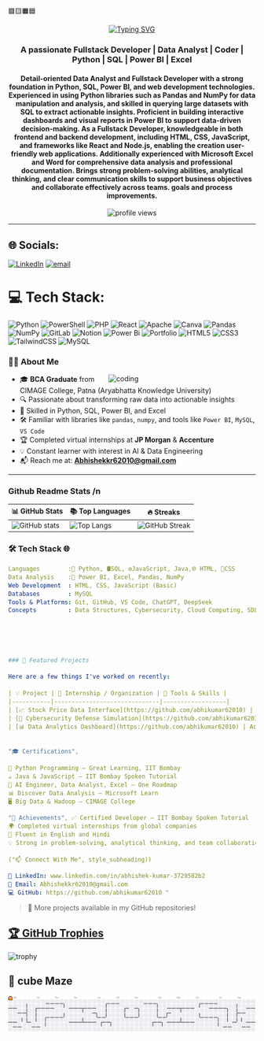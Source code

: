 🟩🟨🟧🟦
<!--![logo]()
<!--<img src="https://i.gifer.com/GYny.gif" alt="Coding" width="480"> 
for this  https://readme-typing-svg.demolab.com/demo/

-->
<div align="center">
  <a href="https://git.io/typing-svg">
    <img src="https://readme-typing-svg.demolab.com?font=Fira+Code&size=28&pause=1000&background=FE6DFF00&width=735&lines=Hi+%F0%9F%91%8B%2C+I'm+Abhishek+Kumar" alt="Typing SVG" />
  </a>
</div>



<!--<h1 align="center">Hi 👋, I'm Abhishek Kumar</h1> -->

<h3 align="center">A passionate Fullstack Developer | Data Analyst | Coder | Python | SQL | Power BI | Excel</h3>

<h4 align="center"> Detail-oriented Data Analyst and Fullstack Developer with a strong foundation in Python, SQL, Power BI, and web development technologies. Experienced in using Python libraries such as Pandas and NumPy for data manipulation and analysis, and skilled in querying large datasets with SQL to extract actionable insights. Proficient in building interactive dashboards and visual reports in Power BI to support data-driven decision-making. As a Fullstack Developer, knowledgeable in both frontend and backend development, including HTML, CSS, JavaScript, and frameworks like React and Node.js, enabling the creation  user-friendly web applications. Additionally experienced with Microsoft Excel and Word for comprehensive data analysis and professional documentation. Brings strong problem-solving abilities, analytical thinking, and clear communication skills to support business objectives and collaborate effectively across teams.
goals and process improvements.</h4>
<p align="center">
  <img src="https://komarev.com/ghpvc/?username=your-github-username&label=Profile%20views&color=0e75b6&style=flat" alt="profile views" />
</p>

---



## 🌐 Socials:
[![LinkedIn](https://img.shields.io/badge/LinkedIn-%230077B5.svg?logo=linkedin&logoColor=white)](https://linkedin.com/in/abhishek-kumar-3729582b2) [![email](https://img.shields.io/badge/Email-D14836?logo=gmail&logoColor=white)](mailto:Abhishekkr62010@gmail.com) 

# 💻 Tech Stack:

![Python](https://img.shields.io/badge/python-3670A0?style=for-the-badge&logo=python&logoColor=ffdd54) ![PowerShell](https://img.shields.io/badge/PowerShell-%235391FE.svg?style=for-the-badge&logo=powershell&logoColor=white) ![PHP](https://img.shields.io/badge/php-%23777BB4.svg?style=for-the-badge&logo=php&logoColor=white) ![React](https://img.shields.io/badge/react-%2320232a.svg?style=for-the-badge&logo=react&logoColor=%2361DAFB) ![Apache](https://img.shields.io/badge/apache-%23D42029.svg?style=for-the-badge&logo=apache&logoColor=white) ![Canva](https://img.shields.io/badge/Canva-%2300C4CC.svg?style=for-the-badge&logo=Canva&logoColor=white) ![Pandas](https://img.shields.io/badge/pandas-%23150458.svg?style=for-the-badge&logo=pandas&logoColor=white) ![NumPy](https://img.shields.io/badge/numpy-%23013243.svg?style=for-the-badge&logo=numpy&logoColor=white) ![GitLab](https://img.shields.io/badge/gitlab-%23181717.svg?style=for-the-badge&logo=gitlab&logoColor=white) ![Notion](https://img.shields.io/badge/Notion-%23000000.svg?style=for-the-badge&logo=notion&logoColor=white) ![Power Bi](https://img.shields.io/badge/power_bi-F2C811?style=for-the-badge&logo=powerbi&logoColor=black) ![Portfolio](https://img.shields.io/badge/Portfolio-%23000000.svg?style=for-the-badge&logo=firefox&logoColor=#FF7139) ![HTML5](https://img.shields.io/badge/html5-%23E34F26.svg?style=for-the-badge&logo=html5&logoColor=white) ![CSS3](https://img.shields.io/badge/css3-%231572B6.svg?style=for-the-badge&logo=css3&logoColor=white) ![TailwindCSS](https://img.shields.io/badge/tailwindcss-%2338B2AC.svg?style=for-the-badge&logo=tailwind-css&logoColor=white) ![MySQL](https://img.shields.io/badge/mysql-4479A1.svg?style=for-the-badge&logo=mysql&logoColor=white)

<!-- comment
# 📊 GitHub Stats:
![](https://github-readme-stats.vercel.app/api?username=abhishek62010&theme=dark&hide_border=false&include_all_commits=false&count_private=false)<br/>
![](https://nirzak-streak-stats.vercel.app/?user=abhishek62010&theme=dark&hide_border=false)<br/>
![](https://github-readme-stats.vercel.app/api/top-langs/?username=abhishek62010&theme=dark&hide_border=false&include_all_commits=false&count_private=false&layout=compact)

 -->
### 🧑‍💻 About Me

<img align="right" 
     alt="coding" 
     width="300" 
     src="https://i.pinimg.com/originals/e8/f4/53/e8f453469a3ec97ecd354df465d73913.gif">



- 🎓 **BCA Graduate** from CIMAGE College, Patna (Aryabhatta Knowledge University)
- 🔍 Passionate about transforming raw data into actionable insights
- 🧠 Skilled in Python, SQL, Power BI, and Excel
- 🛠️ Familiar with libraries like `pandas`, `numpy`, and tools like `Power BI`, `MySQL`, `VS Code`
- 🏆 Completed virtual internships at **JP Morgan** & **Accenture**
- 💡 Constant learner with interest in AI & Data Engineering
- 📬 Reach me at: **Abhishekkr62010@gmail.com**

---


### Github Readme Stats /n
| 📊 GitHub Stats | 📚 Top Languages | 🔥 Streaks |
| --- | --- | --- |
| ![GitHub stats](https://github-readme-stats.vercel.app/api?username=abhishek62010&theme=dark&hide_border=false&include_all_commits=false&count_private=false) | ![Top Langs](https://github-readme-stats.vercel.app/api/top-langs/?username=abhishek62010&theme=dark&hide_border=false&include_all_commits=false&count_private=false&layout=compact) | ![GitHub Streak](https://nirzak-streak-stats.vercel.app/?user=abhishek62010&theme=dark&hide_border=false) |


### 🛠️ Tech Stack 🌐

```yaml
Languages        :🐍 Python, 🛢️SQL, ⚙️JavaScript, Java,🌐 HTML, 🎨CSS
Data Analysis    :🧠 Power BI, Excel, Pandas, NumPy
Web Development  : HTML, CSS, JavaScript (Basic)
Databases        : MySQL
Tools & Platforms: Git, GitHub, VS Code, ChatGPT, DeepSeek
Concepts         : Data Structures, Cybersecurity, Cloud Computing, SDLC, Testing





### 💼 Featured Projects

Here are a few things I've worked on recently:

| 💡 Project | 💼 Internship / Organization | 🧰 Tools & Skills |
|-----------|------------------------------|------------------|
| [📈 Stock Price Data Interface](https://github.com/abhikumar62010) | JP Morgan (Virtual) | Python, API, Data Parsing |
| [🔐 Cybersecurity Defense Simulation](https://github.com/abhikumar62010) | JP Morgan (Virtual) | Network Security, Logs |
| [📊 Data Analytics Dashboard](https://github.com/abhikumar62010) | Accenture (Virtual) | Excel, Power BI, Visualization |


"🎓 Certifications",

🐍 Python Programming – Great Learning, IIT Bombay
☕ Java & JavaScript – IIT Bombay Spoken Tutorial
🧠 AI Engineer, Data Analyst, Excel – One Roadmap
📊 Discover Data Analysis – Microsoft Learn
🖥️ Big Data & Hadoop – CIMAGE College

"🏅 Achievements", ✅ Certified Developer – IIT Bombay Spoken Tutorial
🌍 Completed virtual internships from global companies
💬 Fluent in English and Hindi
💡 Strong in problem-solving, analytical thinking, and team collaboration

("📫 Connect With Me", style_subheading))

🔗 LinkedIn: www.linkedin.com/in/abhishek-kumar-3729582b2
📧 Email: Abhishekkr62010@gmail.com
💻 GitHub: https://github.com/abhikumar62010 "

```

> 🧪 More projects available in my GitHub repositories!

## [🏆 GitHub Trophies](https://github.com/abhishek62010/Abhishek-Kumar/blob/main/edit.md#-github-trophies)

![trophy](https://github-profile-trophy.vercel.app/?username=abhishek62010&theme=blue)

## 👾 cube Maze
<picture>
  <source media="(prefers-color-scheme: dark)" srcset="https://raw.githubusercontent.com/abhishek62010/abhishek62010/output/pacman-contribution-graph-dark.svg">
  <source media="(prefers-color-scheme: light)" srcset="https://raw.githubusercontent.com/abhishek62010/abhishek62010/output/pacman-contribution-graph.svg">
  <img alt="pacman contribution graph" src="https://raw.githubusercontent.com/abhishek62010/abhishek62010/output/pacman-contribution-graph.svg">
</picture>









